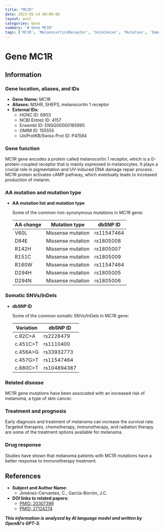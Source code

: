 ```yaml
---
title: "MC1R"
date: 2023-05-14 00:00:00
layout: post
categories: Gene
summary: "# Gene MC1R"
tags: ['MC1R', 'Melanocortin1Receptor', 'SkinCancer', 'Mutation', 'Immunotherapy', 'Treatment', 'Prognosis', 'GeneticInformationAnalysis']
---
```


# Gene MC1R

## Information

### Gene location, aliases, and IDs

- **Gene Name:** MC1R
- **Aliases:** MSHR, SHEP3, melanocortin 1 receptor
- **External IDs:** 
    - HGNC ID: 6903
    - NCBI Entrez ID: 4157
    - Ensembl ID: ENSG00000165995
    - OMIM ID: 155555
    - UniProtKB/Swiss-Prot ID: P41594

### Gene function

MC1R gene encodes a protein called melanocortin 1 receptor, which is a G-protein-coupled receptor that is mainly expressed in melanocytes. It plays a crucial role in pigmentation and UV-induced DNA damage repair process. MC1R protein activates cAMP pathway, which eventually leads to increased production of melanin.

### AA mutation and mutation type

- **AA mutation list and mutation type**

    Some of the common non-synonymous mutations in MC1R gene:

    | AA change | Mutation type | dbSNP ID |
    | --- | --- | --- |
    | V60L | Missense mutation | rs11547464 |
    | D84E | Missense mutation | rs1805008 |
    | R142H | Missense mutation | rs1805007 |
    | R151C | Missense mutation | rs1805009 |
    | R160W | Missense mutation | rs11547464 |
    | D294H | Missense mutation | rs1805005 |
    | D294N | Missense mutation | rs1805006 |

### Somatic SNVs/InDels

- **dbSNP ID**

    Some of the common somatic SNVs/InDels in MC1R gene:

    | Variation | dbSNP ID |
    | --- | --- |
    | c.92C>A | rs2228479 |
    | c.451C>T | rs1110400 |
    | c.456A>G | rs33932773 |
    | c.457G>T | rs11547464 |
    | c.680C>T | rs104894387 |

### Related disease

MC1R gene mutations have been associated with an increased risk of melanoma, a type of skin cancer.

### Treatment and prognosis

Early diagnosis and treatment of melanoma can increase the survival rate. Targeted therapies, chemotherapy, immunotherapy, and radiation therapy are some of the treatment options available for melanoma.

### Drug response

Studies have shown that melanoma patients with MC1R mutations have a better response to immunotherapy treatment.

## References

- **Subject and Author Name:** 
    - Jiménez-Cervantes, C., García-Borrón, J.C.
- **DOI links to related papers:**
    - [PMID: 20307399]([Click](https://www.ncbi.nlm.nih.gov/pubmed/20307399))
    - [PMID: 27124274]([Click](https://www.ncbi.nlm.nih.gov/pubmed/27124274))

**_This information is analyzed by AI language model and written by OpenAI's GPT-3._**